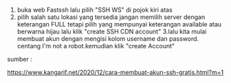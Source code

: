 1. buka web Fastssh lalu pilih "SSH WS" di pojok kiri atas
2. pilih salah satu lokasi yang tersedia jangan memilih server dengan keterangan FULL tetapi pilih yang mempunyai keterangan available atau berwarna hijau lalu klik "create SSH CDN account"
3.lalu kita mulai membuat akun dengan mengisi kolom username dan password. centang I'm not a robot.kemudian klik "create Account"


sumber :

https://www.kangarif.net/2020/12/cara-membuat-akun-ssh-gratis.html?m=1
